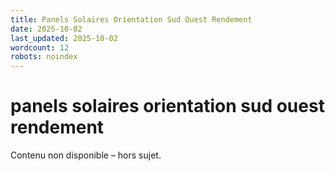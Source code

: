 ```yaml
---
title: Panels Solaires Orientation Sud Ouest Rendement
date: 2025-10-02
last_updated: 2025-10-02
wordcount: 12
robots: noindex
---
```


# panels solaires orientation sud ouest rendement

Contenu non disponible – hors sujet.